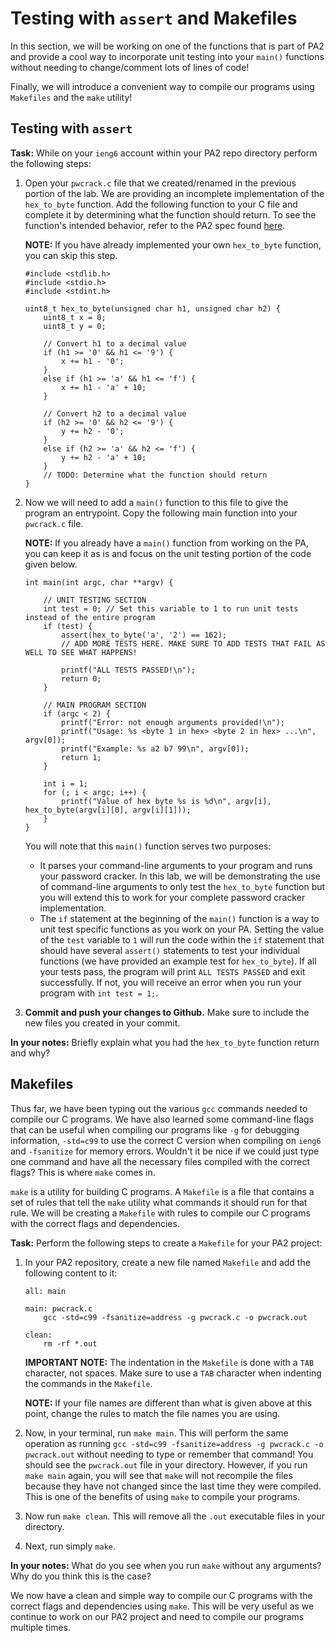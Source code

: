 # Testing with `assert` and Makefiles
<!-- ADD INTRO BLURB HERE?? -->
In this section, we will be working on one of the functions that is part of PA2 and provide a cool way to incorporate unit testing into your `main()` functions without needing to change/comment lots of lines of code!

Finally, we will introduce a convenient way to compile our programs using `Makefiles` and the `make` utility!

## Testing with `assert`

**Task:** While on your `ieng6` account within your PA2 repo directory perform the following steps:

<!-- 1. Create a new file called `pwcrack.h` with the following content:
    ```
    #ifndef PWCRACK_H
    #define PWCRACK_H

    uint8_t hex_to_byte(unsigned char h1, unsigned char h2);

    #endif
    ```
    This file is known as a C header file (hence the `.h` extension). Similar to an interface in Java, the header contains function signatures and other definitions that can be shared across multiple C files. Any function **not** declared in the `.h` file cannot be accessed by other source files.The functions declared in the header will be defined in its corresponding `.c` file (`pwcrack.c` in this case). As you continue to work on your PA, you can (and should) add the function declarations for the other functions you implement to this file.

    **NOTE:** Any new functions or changes to the function signature in the `.c` file **must** be updated in the corresponding `.h` file. -->



1. Open your `pwcrack.c` file that we created/renamed in the previous portion of the lab. We are providing an incomplete implementation of the `hex_to_byte` function. Add the following function to your C file and complete it by determining what the function should return. To see the function's intended behavior, refer to the PA2 spec found [here](https://github.com/ucsd-cse29/pa2-hashing-and-passwords?tab=readme-ov-file#functions---milestone-1).

    **NOTE:** If you have already implemented your own `hex_to_byte` function, you can skip this step.
    ```
    #include <stdlib.h>
    #include <stdio.h>
    #include <stdint.h>

    uint8_t hex_to_byte(unsigned char h1, unsigned char h2) {
        uint8_t x = 0;
        uint8_t y = 0;

        // Convert h1 to a decimal value
        if (h1 >= '0' && h1 <= '9') {
            x += h1 - '0';
        }
        else if (h1 >= 'a' && h1 <= 'f') {
            x += h1 - 'a' + 10;
        }

        // Convert h2 to a decimal value
        if (h2 >= '0' && h2 <= '9') {
            y += h2 - '0';
        }
        else if (h2 >= 'a' && h2 <= 'f') {
            y += h2 - 'a' + 10;
        }
        // TODO: Determine what the function should return
    }
    ```

    <!-- **In your notes:** Mention what the function should return based on the PA2 spec and why? -->


<!-- 3. You may have noticed that we did not include a `main()` function in either of these files. A `main()` function is necessary to execute a program, so a logical next question may be, "Where will my program execution start from?" We'll include the `main()` function in a seperate file, to isolate it away from our other functions. 

    We will be creating two different files with `main()` functions that will serve different purposes: 
    - `main.c` will be used for running your password cracker as a whole with the command-line argument(s) it will need to take. 
    - `test.c` will use `assert()` statements to unit test the various functions you will be implementing for PA2. 


    In this lab, we will be demonstrating the use of command-line arguments to only test the `hex_to_byte` function but you will extend this to work for your complete password cracker implementation.
    <br>

    Create a new file called `main.c` and add the following content:
    
    **IMPORTANT NOTE:** If you have already defined a `main()` function somewhere in your code, move your function to this new file. You may keep the portion of your `main()` function that you have written and simply add the `#include "pwcrack.h"` line to the top of the file and the for loop provided in the code below for the purposes of this lab! -->

2. Now we will need to add a `main()` function to this file to give the program an entrypoint. Copy the following main function into your `pwcrack.c` file.

    **NOTE:** If you already have a `main()` function from working on the PA, you can keep it as is and focus on the unit testing portion of the code given below.

    ```
    int main(int argc, char **argv) {

        // UNIT TESTING SECTION
        int test = 0; // Set this variable to 1 to run unit tests instead of the entire program
        if (test) {
            assert(hex_to_byte('a', '2') == 162);
            // ADD MORE TESTS HERE. MAKE SURE TO ADD TESTS THAT FAIL AS WELL TO SEE WHAT HAPPENS!
            
            printf("ALL TESTS PASSED!\n");
            return 0;
        }

        // MAIN PROGRAM SECTION
        if (argc < 2) {
            printf("Error: not enough arguments provided!\n");
            printf("Usage: %s <byte 1 in hex> <byte 2 in hex> ...\n", argv[0]);
            printf("Example: %s a2 b7 99\n", argv[0]);
            return 1;
        }

        int i = 1;
        for (; i < argc; i++) {
            printf("Value of hex byte %s is %d\n", argv[i], hex_to_byte(argv[i][0], argv[i][1]));
        }
    }
    ```
    You will note that this `main()` function serves two purposes:
    
    - It parses your command-line arguments to your program and runs your password cracker. In this lab, we will be demonstrating the use of command-line arguments to only test the `hex_to_byte` function but you will extend this to work for your complete password cracker implementation.
    - The `if` statement at the beginning of the `main()` function is a way to unit test specific functions as you work on your PA. Setting the value of the `test` variable to `1` will run the code within the `if` statement that should have several `assert()` statements to test your individual functions (we have provided an example test for `hex_to_byte`). If all your tests pass, the program will print `ALL TESTS PASSED` and exit successfully. If not, you will receive an error when you run your program with `int test = 1;`.


    
    <!-- This file contains the `main()` function that will call the `hex_to_byte` function on the command-line arguments passed to the program (notice the use of `argv`). The `#include "pwcrack.h"` line includes the header file we created earlier. This allows the `main()` function to know about the `hex_to_byte` function we defined in `pwcrack.c`. Notice that the C libraries implemented use the `<>` around the filename, while the custom header file uses `""`.  -->

<!-- 4. Now, create another file called `test.c` and add the following content:
    ```
    #include <stdlib.h>
    #include <stdio.h>
    #include <stdint.h>
    #include <assert.h>

    #include "functions.h"

    int main() {

        assert(hex_to_byte('a', '2') == 162);
        // ADD MORE TESTS HERE. MAKE SURE TO ADD TESTS THAT FAIL AS WELL TO SEE WHAT HAPPENS!
        
        printf("ALL TESTS PASSED!\n");
    }
    ```

    This file contains the `main()` function that will call the `hex_to_byte` function with various inputs and use `assert()` statements to check if the function is working as expected. If the function is working as expected, the program will print `ALL TESTS PASSED!` to the console. If the function is not working as expected, the program will print an error message for the failing test and exit.

    <br>

    This `test.c` file can now be used to test each individual function you write with `assert()` statements without the need to run the program as a whole. This can be very useful for debugging and ensuring that each function is working as expected before moving on to the next one. -->

<!-- 5. Since we have split up the function's definition and the `main()` function into separate files, we will need to tell `gcc` to compile all the files necessary to get our executable. To do this, run the following command:
    ```
    gcc -o test.out test.c pwcrack.c
    ```
    This command tells `gcc` to compile the `test.c` file and the `pwcrack.c` file and output the executable as `test.out`. If you have any other files that need to be compiled, you can add them to the end of the command.
    Running `./test.out` will run the various `assert()` statements in the `test.c` file and print out the results of the tests.
    <br>
    
    Similarly, to compile the `main.c` file, run the following command:
    ```
    gcc -o main.out main.c pwcrack.c
    ```
    and run `main.out` with the appropriate command-line arguments to see the results of your `hex_to_byte` function for various inputs. -->

3. **Commit and push your changes to Github.** Make sure to include the new files you created in your commit.

**In your notes:** Briefly explain what you had the `hex_to_byte` function return and why?

## Makefiles
Thus far, we have been typing out the various `gcc` commands needed to compile our C programs. We have also learned some command-line flags that can be useful when compiling our programs like `-g` for debugging information, `-std=c99` to use the correct C version when compiling on `ieng6` and `-fsanitize` for memory errors. Wouldn't it be nice if we could just type one command and have all the necessary files compiled with the correct flags? This is where `make` comes in.

`make` is a utility for building C programs. A `Makefile` is a file that contains a set of rules that tell the `make` utility what commands it should run for that rule. We will be creating a `Makefile` with rules to compile our C programs with the correct flags and dependencies.

**Task:** Perform the following steps to create a `Makefile` for your PA2 project:
1. In your PA2 repository, create a new file named `Makefile` and add the following content to it:
    <!-- MAYBE WE HAVE THE STUDENTS ADD THE all RULE THEMSELVES AND ASK A QUESTION ABOUT IT AT THE END? -->
    ```
    all: main
    
    main: pwcrack.c
        gcc -std=c99 -fsanitize=address -g pwcrack.c -o pwcrack.out

    clean:
        rm -rf *.out
    ```
    **IMPORTANT NOTE:** The indentation in the `Makefile` is done with a `TAB` character, not spaces. Make sure to use a `TAB` character when indenting the commands in the `Makefile`.

    **NOTE:** If your file names are different than what is given above at this point, change the rules to match the file names you are using.

2. Now, in your terminal, run `make main`. This will perform the same operation as running `gcc -std=c99 -fsanitize=address -g pwcrack.c -o pwcrack.out` without needing to type or remember that command! You should see the `pwcrack.out` file in your directory. However, if you run `make main` again, you will see that `make` will not recompile the files because they have not changed since the last time they were compiled. This is one of the benefits of using `make` to compile your programs.

3. Now run `make clean`. This will remove all the `.out` executable files in your directory.
4. Next, run simply `make`. 

**In your notes:** What do you see when you run `make` without any arguments? Why do you think this is the case?

We now have a clean and simple way to compile our C programs with the correct flags and dependencies using `make`. This will be very useful as we continue to work on our PA2 project and need to compile our programs multiple times.
